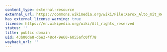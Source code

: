 ```yaml
---
content_type: external-resource
external_url: https://commons.wikimedia.org/wiki/File:Xerox_Alto_mit_Rechner.JPG
has_external_license_warning: true
license: https://en.wikipedia.org/wiki/All_rights_reserved
status: ''
title: public domain
uid: 43b00de8-d6e3-48c4-9e60-6055afc0ff78
wayback_url: ''
---
```

